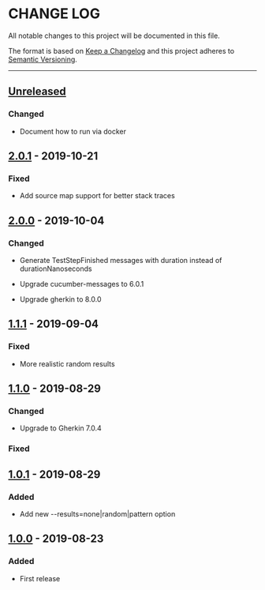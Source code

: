 # CHANGE LOG
All notable changes to this project will be documented in this file.

The format is based on [Keep a Changelog](http://keepachangelog.com/)
and this project adheres to [Semantic Versioning](http://semver.org/).

----
## [Unreleased]

### Changed

* Document how to run via docker

## [2.0.1] - 2019-10-21

### Fixed

* Add source map support for better stack traces

## [2.0.0] - 2019-10-04

### Changed

* Generate TestStepFinished messages with duration instead of durationNanoseconds

* Upgrade cucumber-messages to 6.0.1

* Upgrade gherkin to 8.0.0

## [1.1.1] - 2019-09-04

### Fixed

* More realistic random results

## [1.1.0] - 2019-08-29

### Changed

* Upgrade to Gherkin 7.0.4

### Fixed

## [1.0.1] - 2019-08-29

### Added

* Add new --results=none|random|pattern option

## [1.0.0] - 2019-08-23

### Added

* First release

<!-- Releases -->
[Unreleased]: https://github.com/cucumber/cucumber/compare/fake-cucumber/v2.0.1...master
[2.0.1]:      https://github.com/cucumber/cucumber/compare/fake-cucumber/v2.0.0...fake-cucumber/v2.0.1
[2.0.0]:      https://github.com/cucumber/cucumber/compare/fake-cucumber/v1.1.1...fake-cucumber/v2.0.0
[1.1.1]:      https://github.com/cucumber/cucumber/compare/fake-cucumber/v1.1.0...fake-cucumber/v1.1.1
[1.1.0]:      https://github.com/cucumber/cucumber/compare/fake-cucumber/v1.0.1...fake-cucumber/v1.1.0
[1.0.1]:      https://github.com/cucumber/cucumber/compare/fake-cucumber/v2.0.1...fake-cucumber/v1.0.1
[1.0.0]:      https://github.com/cucumber/cucumber/releases/tag/fake-cucumber/v1.0.0

<!-- Contributors in alphabetical order -->
[aslakhellesoy]:    https://github.com/aslakhellesoy
